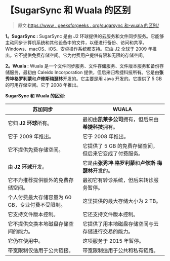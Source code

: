 # 【SugarSync 和 Wuala 的区别

> 原文:[https://www . geeksforgeeks . org/sugarsync 和-wuala 的区别/](https://www.geeksforgeeks.org/difference-between-sugarsync-and-wuala/)

**1。SugarSync :**
SugarSync 是由 J2 环球提供的云服务和文件同步服务。它能够主动同步计算机系统和其他设备中的文件，以便进行备份、访问和共享。Windows、macOS、iOS、安卓操作系统都支持。它由 J2 全球于 2009 年推出。它不提供免费存储空间。它为付费用户提供有限和无限的存储空间。

**2。Wuala :**
Wuala 是一个文件同步服务、文件存储服务、文件版本服务和备份存储服务，最初由 Caleido Incorporation 提供，但后来归希捷科技所有。它是由**张秀坤格罗利蒙**和**卢修斯梅瑟林**开发的。它主要是用 Java 开发的。它提供了 5 GB 的可用存储空间。它于 2008 年推出。

**SugarSync 和 Wuala 的区别:**

<center>

| 苏加同步 | WUALA |
| --- | --- |
| 它归 **J2 环球**所有。 | 最初由**凯莱多公司**拥有，但后来由**希捷科技**拥有。 |
| 它于 2009 年推出。 | 它于 2008 年推出。 |
| 它不提供免费存储空间。 | 它提供了 5 GB 的免费存储空间，但后来它变成了付费服务。 |
| 由 **J2 环球**开发。 | 它是由**张秀坤·格罗利蒙**和**卢修斯·梅瑟林**开发的。 |
| 它不为推荐提供额外的免费存储空间。 | 最初它有转诊系统，但后来转诊服务暂停。 |
| 个人付费最大存储容量为 60 GB，专业付费不受限制。 | 这里提供的最大存储大小为 2 TB。 |
| 它支持文件版本控制。 | 它还支持文件版本控制。 |
| 它不提供交换本地磁盘存储空间的能力。 | 它提供了用本地磁盘存储空间与云存储进行交易的能力。 |
| 它仍在使用中。 | 这项服务于 2015 年暂停。 |
| 带宽限制仅适用于公共链接。 | 带宽限制适用于公共和私有链路。 |

</center>